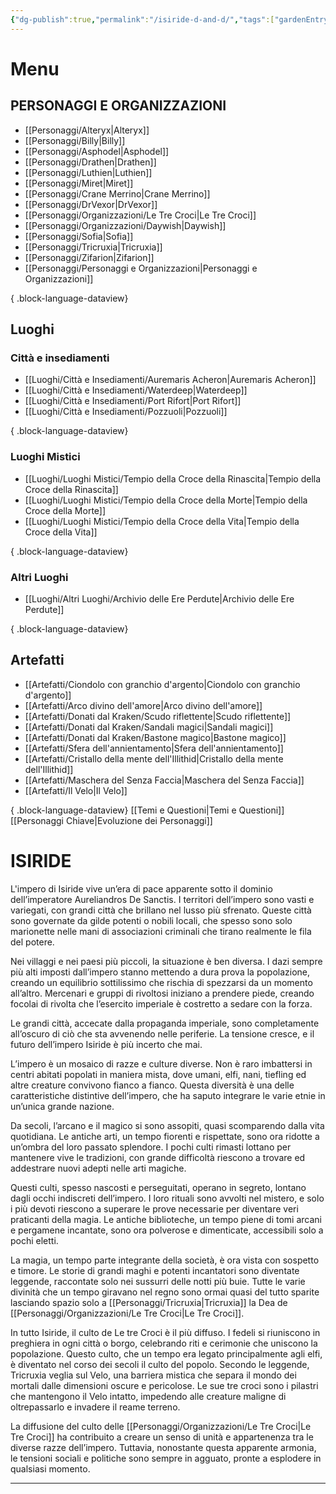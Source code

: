 ```yaml
---
{"dg-publish":true,"permalink":"/isiride-d-and-d/","tags":["gardenEntry"],"noteIcon":""}
---
```


# Menu
## PERSONAGGI E ORGANIZZAZIONI
- [[Personaggi/Alteryx\|Alteryx]]
- [[Personaggi/Billy\|Billy]]
- [[Personaggi/Asphodel\|Asphodel]]
- [[Personaggi/Drathen\|Drathen]]
- [[Personaggi/Luthien\|Luthien]]
- [[Personaggi/Miret\|Miret]]
- [[Personaggi/Crane Merrino\|Crane Merrino]]
- [[Personaggi/DrVexor\|DrVexor]]
- [[Personaggi/Organizzazioni/Le Tre Croci\|Le Tre Croci]]
- [[Personaggi/Organizzazioni/Daywish\|Daywish]]
- [[Personaggi/Sofia\|Sofia]]
- [[Personaggi/Tricruxia\|Tricruxia]]
- [[Personaggi/Zifarion\|Zifarion]]
- [[Personaggi/Personaggi e Organizzazioni\|Personaggi e Organizzazioni]]

{ .block-language-dataview}
## Luoghi
### Città e insediamenti
- [[Luoghi/Città e Insediamenti/Auremaris Acheron\|Auremaris Acheron]]
- [[Luoghi/Città e Insediamenti/Waterdeep\|Waterdeep]]
- [[Luoghi/Città e Insediamenti/Port Rifort\|Port Rifort]]
- [[Luoghi/Città e Insediamenti/Pozzuoli\|Pozzuoli]]

{ .block-language-dataview}
### Luoghi Mistici
- [[Luoghi/Luoghi Mistici/Tempio della Croce della Rinascita\|Tempio della Croce della Rinascita]]
- [[Luoghi/Luoghi Mistici/Tempio della Croce della Morte\|Tempio della Croce della Morte]]
- [[Luoghi/Luoghi Mistici/Tempio della Croce della Vita\|Tempio della Croce della Vita]]

{ .block-language-dataview}
### Altri Luoghi
- [[Luoghi/Altri Luoghi/Archivio delle Ere Perdute\|Archivio delle Ere Perdute]]

{ .block-language-dataview}
## Artefatti
- [[Artefatti/Ciondolo con granchio d'argento\|Ciondolo con granchio d'argento]]
- [[Artefatti/Arco divino dell'amore\|Arco divino dell'amore]]
- [[Artefatti/Donati dal Kraken/Scudo riflettente\|Scudo riflettente]]
- [[Artefatti/Donati dal Kraken/Sandali magici\|Sandali magici]]
- [[Artefatti/Donati dal Kraken/Bastone magico\|Bastone magico]]
- [[Artefatti/Sfera dell'annientamento\|Sfera dell'annientamento]]
- [[Artefatti/Cristallo della mente dell'Illithid\|Cristallo della mente dell'Illithid]]
- [[Artefatti/Maschera del Senza Faccia\|Maschera del Senza Faccia]]
- [[Artefatti/Il Velo\|Il Velo]]

{ .block-language-dataview}
[[Temi e Questioni\|Temi e Questioni]]
[[Personaggi Chiave\|Evoluzione dei Personaggi]]

# ISIRIDE
L'impero di Isiride vive un’era di pace apparente sotto il dominio dell’imperatore Aureliandros De Sanctis. I territori dell’impero sono vasti e variegati, con grandi città che brillano nel lusso più sfrenato. Queste città sono governate da gilde potenti o nobili locali, che spesso sono solo marionette nelle mani di associazioni criminali che tirano realmente le fila del potere.

Nei villaggi e nei paesi più piccoli, la situazione è ben diversa. I dazi sempre più alti imposti dall’impero stanno mettendo a dura prova la popolazione, creando un equilibrio sottilissimo che rischia di spezzarsi da un momento all’altro. Mercenari e gruppi di rivoltosi iniziano a prendere piede, creando focolai di rivolta che l’esercito imperiale è costretto a sedare con la forza.

Le grandi città, accecate dalla propaganda imperiale, sono completamente all’oscuro di ciò che sta avvenendo nelle periferie. La tensione cresce, e il futuro dell’impero Isiride è più incerto che mai.

L’impero è un mosaico di razze e culture diverse. Non è raro imbattersi in centri abitati popolati in maniera mista, dove umani, elfi, nani, tiefling ed altre creature convivono fianco a fianco. Questa diversità è una delle caratteristiche distintive dell’impero, che ha saputo integrare le varie etnie in un’unica grande nazione.

Da secoli, l’arcano e il magico si sono assopiti, quasi scomparendo dalla vita quotidiana. Le antiche arti, un tempo fiorenti e rispettate, sono ora ridotte a un’ombra del loro passato splendore. I pochi culti rimasti lottano per mantenere vive le tradizioni, con grande difficoltà riescono a trovare ed addestrare nuovi adepti nelle arti magiche.

Questi culti, spesso nascosti e perseguitati, operano in segreto, lontano dagli occhi indiscreti dell’impero. I loro rituali sono avvolti nel mistero, e solo i più devoti riescono a superare le prove necessarie per diventare veri praticanti della magia. Le antiche biblioteche, un tempo piene di tomi arcani e pergamene incantate, sono ora polverose e dimenticate, accessibili solo a pochi eletti.

La magia, un tempo parte integrante della società, è ora vista con sospetto e timore. Le storie di grandi maghi e potenti incantatori sono diventate leggende, raccontate solo nei sussurri delle notti più buie. Tutte le varie divinità che un tempo giravano nel regno sono ormai quasi del tutto sparite lasciando spazio solo a [[Personaggi/Tricruxia\|Tricruxia]] la Dea de [[Personaggi/Organizzazioni/Le Tre Croci\|Le Tre Croci]].

In tutto Isiride, il culto de Le tre Croci è il più diffuso. I fedeli si riuniscono in preghiera in ogni città o borgo, celebrando riti e cerimonie che uniscono la popolazione. Questo culto, che un tempo era legato principalmente agli elfi, è diventato nel corso dei secoli il culto del popolo. Secondo le leggende, Tricruxia veglia sul Velo, una barriera mistica che separa il mondo dei mortali dalle dimensioni oscure e pericolose. Le sue tre croci sono i pilastri che mantengono il Velo intatto, impedendo alle creature maligne di oltrepassarlo e invadere il reame terreno.

La diffusione del culto delle [[Personaggi/Organizzazioni/Le Tre Croci\|Le Tre Croci]] ha contribuito a creare un senso di unità e appartenenza tra le diverse razze dell’impero. Tuttavia, nonostante questa apparente armonia, le tensioni sociali e politiche sono sempre in agguato, pronte a esplodere in qualsiasi momento.

---
